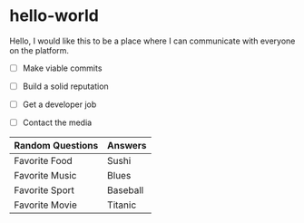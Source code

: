 # hello-world
Hello, I would like this to be a place where I can communicate with everyone on the platform. 

- [ ] Make viable commits
- [ ] Build a solid reputation
- [ ] Get a developer job
- [ ] Contact the media 


| Random Questions|Answers      |
| --------------- | ----------- |
| Favorite Food   | Sushi       |
| Favorite Music  | Blues       |
| Favorite Sport  | Baseball    |
| Favorite Movie  | Titanic     |
